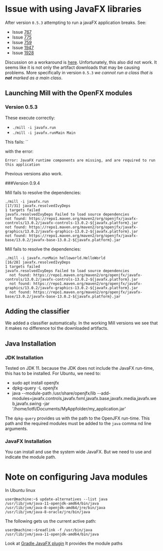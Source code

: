 # Issue with using JavaFX libraries  

After version `0.5.3` attempting to run a javaFX application breaks.
See:

* Issue [767](https://github.com/lihaoyi/mill/issues/767)
* Issue [775](https://github.com/lihaoyi/mill/pull/775)  
* Issue [759](https://github.com/lihaoyi/mill/issues/759)
* Issue [1947](https://github.com/coursier/coursier/issues/1947)
* Issue [1928](https://github.com/lihaoyi/mill/issues/928)

Discussion on a workaround is [here](https://github.com/lihaoyi/mill/discussions/1105). 
Unfortunately, this also did not work. It seems like it is not only the artifact downloads
that may be causing problems. More specifically in version `0.5.3` _we cannot run a 
class that is **not** marked as a main class_.   

## Launching Mill with the OpenFX modules

### Version 0.5.3

These execute correctly: 
  * `./mill -i javafx.run`
  * `./mill -i javafx.runMain Main`

This fails:
  ``

with the error:

```
Error: JavaFX runtime components are missing, and are required to run this application
```

Previous versions also work.

###Version 0.9.4

Mill fails to resolve the dependencies: 
```
./mill -i javafx.run
[17/31] javafx.resolvedIvyDeps
1 targets failed
javafx.resolvedIvyDeps Failed to load source dependencies
not found: https://repo1.maven.org/maven2/org/openjfx/javafx-controls/13.0.2/javafx-controls-13.0.2-${javafx.platform}.jar
not found: https://repo1.maven.org/maven2/org/openjfx/javafx-graphics/13.0.2/javafx-graphics-13.0.2-${javafx.platform}.jar
not found: https://repo1.maven.org/maven2/org/openjfx/javafx-base/13.0.2/javafx-base-13.0.2-${javafx.platform}.jar
```  

Mill fails to resolve the dependencies:
```
./mill -i javafx.runMain helloworld.HelloWorld
[16/28] javafx.resolvedIvyDeps 
1 targets failed
javafx.resolvedIvyDeps Failed to load source dependencies
  not found: https://repo1.maven.org/maven2/org/openjfx/javafx-controls/13.0.2/javafx-controls-13.0.2-${javafx.platform}.jar
  not found: https://repo1.maven.org/maven2/org/openjfx/javafx-graphics/13.0.2/javafx-graphics-13.0.2-${javafx.platform}.jar
  not found: https://repo1.maven.org/maven2/org/openjfx/javafx-base/13.0.2/javafx-base-13.0.2-${javafx.platform}.jar

```

## Adding the classifier

We added a classifier automatically. In the working Mill versions we see that it makes
no difference toi the downloaded artifacts. 

## Java Installation

### JDK Installation

Tested on JDK 11. because the JDK does not include the JavaFX run-time, this
has to be installed. For Ubuntu, we need to:

* sudo apt install openjfx
* dpkg-query -L openjfx
* java --module-path /usr/share/openjfx/lib --add-modules=javafx.controls,javafx.fxml,javafx.base,javafx.media,javafx.web,javafx.swing -jar '/home/lotfi/Documents/MyAppfolder/my_application.jar'

The `dpkg-query` provides us with the path to the OpenJFX run-time. This
path and the required modules must be added to the `java` comma nd line
arguments.

### JavaFX Installation

You can install and use the system wide JavaFX. But we need to use and indicate the 
module path.     

# Note on configuring Java modules

In Ubuntu linux

```
user@machine:~$ update-alternatives --list java
/usr/lib/jvm/java-11-openjdk-amd64/bin/java
/usr/lib/jvm/java-8-openjdk-amd64/jre/bin/java
/usr/lib/jvm/java-8-oracle/jre/bin/java
```  

The following gets us the current active path:

```
user@machine:~$readlink -f /usr/bin/java
/usr/lib/jvm/java-11-openjdk-amd64/bin/java
``` 

Look at [Gradle JavaFX plugin](https://github.com/openjfx/javafx-gradle-plugin)
It provides the module paths